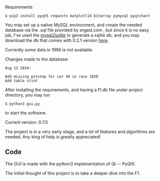 
Requirements

`$ pip3 install pyqt5 requests matplotlib bitarray pymysql pyqtchart`

You may set up a native MySQL environment, and create the needed database via the .sql file provided by ergast.com , but since it is no easy job, I've used the [mysql2sqlite](https://github.com/dumblob/mysql2sqlite) to generate a sqlite db, and you may download the db that comes with 0.2.1 version
[here](https://github.com/Hycdog/F1_Analyz/releases/download/v0.5.5/f1.db).

Currently some data in 1996 is not available.


Changes made to the database:

    
    Aug 12 2019:

    Add missing pitstop for car 44 in race 1020
    Add table stint

After installing the requirements, and having a f1.db file under project directory, you may run

`$ python3 gui.py`
   
to start the software.

Current version: 0.7.0 

The project is in a very early stage, and a lot of features and algorithms are needed. Any king of help is greatly appreciated!

## Code

The GUI is made with the python3 implementation of Qt -- PyQt5.

The Initial thought of this project is to take a deeper dive into the F1.

